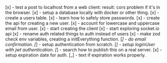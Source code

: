 [x] - test a post to localhost from a web client: result: cors problem if it's in the browser.
[x] - setup a database locally with docker or other thing.
[x] - create a users table.
[x] - learn how to safely store passwords.
[x] - create the api for creating a new user.
[x] - account for lowercase and uppercase email from user.
[x] - start creating the client
[x] - start exploring socket.io api
[x] - rename auth related things to auth instead of users
[x] - make zod check env variables, creating a initEverything function.
[_] - do email confirmation.
[_] - setup authentication from scratch.
[_] - setup loginUser with jwt authentication.
[_] - search how to publish this on a real server.
[x] - setup expiration date for auth.
[_] - text if expiration works properly.
